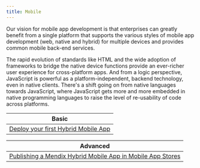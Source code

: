 ```yaml
---
title: Mobile
---
```


Our vision for mobile app development is that enterprises can greatly benefit from a single platform that supports the various styles of mobile app development (web, native and hybrid) for multiple devices and provides common mobile back-end services.

The rapid evolution of standards like HTML and the wide adoption of frameworks to bridge the native device functions provide an ever-richer user experience for cross-platform apps. And from a logic perspective, JavaScript is powerful as a platform-independent, backend technology, even in native clients. There's a shift going on from native languages towards JavaScript, where JavaScript gets more and more embedded in native programming languages to raise the level of re-usability of code across platforms.

| Basic
| -----------------------------------------------------
| [Deploy your first Hybrid Mobile App](deploy-your-first-hybrid-mobile-app)

| Advanced
| -----------------------------------------------------
| [Publishing a Mendix Hybrid Mobile App in Mobile App Stores](publishing-a-mendix-hybrid-mobile-app-in-mobile-app-stores)
